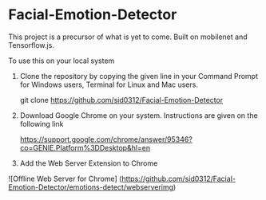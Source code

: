 # Facial-Emotion-Detector
This project is a precursor of what is yet to come. Built on mobilenet and Tensorflow.js. 

To use this on your local system
1) Clone the repository by copying the given line in your Command Prompt for Windows users, Terminal for Linux and Mac users.
   
   git clone https://github.com/sid0312/Facial-Emotion-Detector

2) Download Google Chrome on your system. Instructions are given on the following link

   https://support.google.com/chrome/answer/95346?co=GENIE.Platform%3DDesktop&hl=en
   
3) Add the Web Server Extension to Chrome

![Offline Web Server for Chrome] (https://github.com/sid0312/Facial-Emotion-Detector/emotions-detect/webserverimg)



